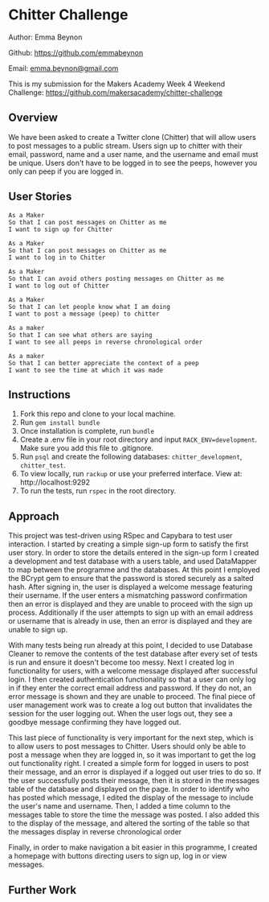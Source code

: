 Chitter Challenge
=================

Author: Emma Beynon

Github: https://github.com/emmabeynon

Email: emma.beynon@gmail.com


This is my submission for the Makers Academy Week 4 Weekend Challenge: https://github.com/makersacademy/chitter-challenge

Overview
---------
We have been asked to create a Twitter clone (Chitter) that will allow users to post messages to a public stream.  Users sign up to chitter with their email, password, name and a user name, and the username and email must be unique.  Users don't have to be logged in to see the peeps, however you only can peep if you are logged in.

User Stories
------------

```
As a Maker
So that I can post messages on Chitter as me
I want to sign up for Chitter

As a Maker
So that I can post messages on Chitter as me
I want to log in to Chitter

As a Maker
So that I can avoid others posting messages on Chitter as me
I want to log out of Chitter

As a Maker
So that I can let people know what I am doing  
I want to post a message (peep) to chitter

As a maker
So that I can see what others are saying  
I want to see all peeps in reverse chronological order

As a maker
So that I can better appreciate the context of a peep
I want to see the time at which it was made
```

Instructions
------------
1. Fork this repo and clone to your local machine.
2. Run ```gem install bundle```
3. Once installation is complete, run ```bundle```
4. Create a .env file in your root directory and input ```RACK_ENV=development```.  Make sure you add this file to .gitignore.
5. Run ```psql``` and create the following databases: ```chitter_development```, ```chitter_test```.
6. To view locally, run ```rackup``` or use your preferred interface. View at: http://localhost:9292
7. To run the tests, run ```rspec``` in the root directory.

Approach
---------
This project was test-driven using RSpec and Capybara to test user interaction.  I started by creating a simple sign-up form to satisfy the first user story.  In order to store the details entered in the sign-up form I created a development and test database with a users table, and used DataMapper to map between the programme and the databases.  At this point I employed the BCrypt gem to ensure that the password is stored securely as a salted hash.  After signing in, the user is displayed a welcome message featuring their username.  If the user enters a mismatching password confirmation then an error is displayed and they are unable to proceed with the sign up process.  Additionally if the user attempts to sign up with an email address or username that is already in use, then an error is displayed and they are unable to sign up.  

With many tests being run already at this point, I decided to use Database Cleaner to remove the contents of the test database after every set of tests is run and ensure it doesn't become too messy.  Next I created log in functionality for users, with a welcome message displayed after successful login.  I then created authentication functionality so that a user can only log in if they enter the correct email address and password.  If they do not, an error message is shown and they are unable to proceed.  The final piece of user management work was to create a log out button that invalidates the session for the user logging out. When the user logs out, they see a goodbye message confirming they have logged out.

This last piece of functionality is very important for the next step, which is to allow users to post messages to Chitter.  Users should only be able to post a message when they are logged in, so it was important to get the log out functionality right.  I created a simple form for logged in users to post their message, and an error is displayed if a logged out user tries to do so.  If the user successfully posts their message, then it is stored in the messages table of the database and displayed on the page.  In order to identify who has posted which message, I edited the display of the message to include the user's name and username.  Then, I added a time column to the messages table to store the time the message was posted.  I also added this to the display of the message, and altered the sorting of the table so that the messages display in reverse chronological order

Finally, in order to make navigation a bit easier in this programme, I created a homepage with buttons directing users to sign up, log in or view messages.


Further Work
-------------

